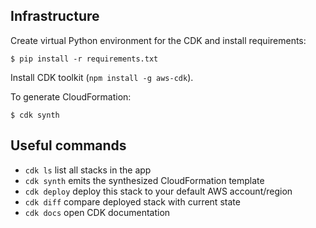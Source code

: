 ## Infrastructure

Create virtual Python environment for the CDK and install requirements:

```
$ pip install -r requirements.txt
```

Install CDK toolkit (`npm install -g aws-cdk`).

To generate CloudFormation:

```
$ cdk synth
```

## Useful commands

 * `cdk ls`          list all stacks in the app
 * `cdk synth`       emits the synthesized CloudFormation template
 * `cdk deploy`      deploy this stack to your default AWS account/region
 * `cdk diff`        compare deployed stack with current state
 * `cdk docs`        open CDK documentation
